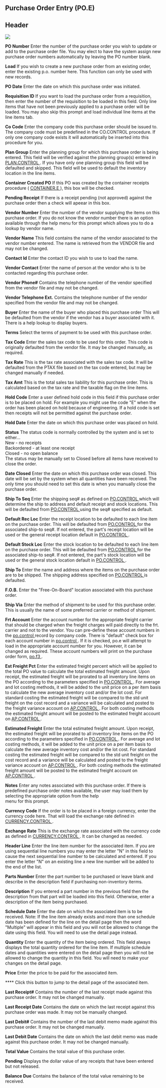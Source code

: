 ##  Purchase Order Entry (PO.E)

<PageHeader />

##  Header

![](./PO-E-1.jpg)

**PO Number** Enter the number of the purchase order you wish to update or add
to the purchase order file. You may elect to have the system assign new
purchase order numbers automatically by leaving the PO number blank.  
  
**Load** If you wish to create a new purchase order from an existing order,
enter the existing p.o. number here. This function can only be used with new
records.  
  
**PO Date** Enter the date on which this purchase order was initiated.  
  
**Requisition ID** If you want to load the purchase order from a requisition,
then enter the number of the requisition to be loaded in this field. Only line
items that have not been previously applied to a purchase order will be
loaded. You may also skip this prompt and load individual line items at the
line items tab.  
  
**Co Code** Enter the company code this purchase order should be issued to.
The company code must be predefined in the CO.CONTROL procedure. If only one
company code exists it will automatically be inserted into this procedure for
you.  
  
**Plan Group** Enter the planning group for which this purchase order is being entered. This field will be verified against the planning group(s) entered in [ PLAN.CONTROL ](PLAN-CONTROL/README.md) . If you have only one planning group this field will be defaulted and skipped. This field will be used to default the inventory location in the line items.   
  
**Container Created PO** If this PO was created by the container receipts procedure ( [ CONTAINER.E ](CONTAINER-E/README.md) ), this box will be checked.   
  
**Pending Receipt** If there is a receipt pending (not approved) against the
purchase order then a check will apeear in this box.  
  
**Vendor Number** Enter the number of the vendor supplying the items on this
purchase order. If you do not know the vendor number there is an option
available through the help menu for this prompt which allows you to do a
lookup by vendor name.  
  
**Vendor Name** This field contains the name of the vendor associated to the
vendor number entered. The name is retrieved from the VENDOR file and may not
be changed.  
  
**Contact Id** Enter the contact ID you wish to use to load the name.  
  
**Vendor Contact** Enter the name of person at the vendor who is to be
contacted regarding this purchase order.  
  
**Vendor Phone#** Contains the telephone number of the vendor specified from
the vendor file and may not be changed.  
  
**Vendor Telephone Ext.** Contains the telephone number of the vendor
specified from the vendor file and may not be changed.  
  
**Buyer** Enter the name of the buyer who placed this purchase order This will
be defaulted from the vendor if the vendor has a buyer associated with it.
There is a help lookup to display buyers.  
  
**Terms** Select the terms of payment to be used with this purchase order.  
  
**Tax Code** Enter the sales tax code to be used for this order. This code is
originally defaulted from the vendor file. It may be changed manually, as
required.  
  
**Tax Rate** This is the tax rate associated with the sales tax code. It will
be defaulted from the PTAX file based on the tax code entered, but may be
changed manually if needed.  
  
**Tax Amt** This is the total sales tax liability for this purchase order.
This is calculated based on the tax rate and the taxable flag on the line
items.  
  
**Hold Code** Enter a user defined hold code in this field if this purchase
order is to be placed on hold. For example you might use the code "E" when the
order has been placed on hold because of engineering. If a hold code is set
then receipts will not be permitted against the purchase order.  
  
**Hold Date** Enter the date on which this purchase order was placed on hold.  
  
**Status** The status code is normally controlled by the system and is set to
either...  
New - no receipts  
Backordered - at least one receipt  
Closed - no open balance  
The status may be manually set to Closed before all items have received to
close the order.  
  
**Date Closed** Enter the date on which this purchase order was closed. This
date will be set by the system when all quantities have been received. The
only time you should need to set this date is when you manually close the
purchase order.  
  
**Ship To Seq** Enter the shipping seq# as defined on [ PO.CONTROL ](PO-CONTROL/README.md) which will determine the ship to address and default receipt and stock locations. This will be defaulted from [ PO.CONTROL ](PO-CONTROL/README.md) using the seq# specified as default.   
  
**Default Rec Loc** Enter the receipt location to be defaulted to each line item on the purchase order. This will be defaulted from [ PO.CONTROL ](PO-CONTROL/README.md) for the associated ship-to seq#. If not entered, the part's receipt location will be used or the general receipt location default in [ PO.CONTROL ](PO-CONTROL/README.md) .   
  
**Default Stock Loc** Enter the stock location to be defaulted to each line item on the purchase order. This will be defaulted from [ PO.CONTROL ](PO-CONTROL/README.md) for the associated ship-to seq#. If not entered, the part's stock location will be used or the general stock location default in [ PO.CONTROL ](PO-CONTROL/README.md) .   
  
**Ship To** Enter the name and address where the items on the purchase order are to be shipped. The shipping address specified on [ PO.CONTROL ](PO-CONTROL/README.md) is defaulted.   
  
**F.O.B.** Enter the "Free-On-Board" location associated with this purchase
order.  
  
**Ship Via** Enter the method of shipment to be used for this purchase order.
This is usually the name of some preferred carrier or method of shipment.  
  
**Frt Account** Enter the account number for the appropriate freight carrier that should be charged when the freight charges will paid directly to the frt. carrier and not to the vendor. You can pre-define these account numbers in the [ po.control ](po-control/README.md) record by company code. There is "default" check box for each account number in [ po.control ](po-control/README.md) . If it is checked, po.e will attempt to load in the appropriate account number for you. However, it can be changed as required. These account numbers will print on the purchase order form, [ po.f3 ](po-f3/README.md) .   
  
**Est Freight Pct** Enter the estimated freight percent which will be applied to the total PO value to calculate the total estimated freight amount. Upon receipt, the estimated freight will be prorated to all inventory line items on the PO according to the parameters specified in [ PO.CONTROL ](PO-CONTROL/README.md) . For average and lot costing methods, it will be added to the unit price on a per item basis to calculate the new average inventory cost and/or the lot cost. For standard costing the estimated freight will be compared to the std unit freight on the cost record and a variance will be calculated and posted to the freight variance account on [ AP.CONTROL ](../../../../AP-OVERVIEW/AP-ENTRY/AP-CONTROL/README.md) . For both costing methods the estimated freight amount will be posted to the estimated freight account on [ AP.CONTROL ](../../../../AP-OVERVIEW/AP-ENTRY/AP-CONTROL/README.md) .   
  
**Estimated Freight** Enter the total estimated freight amount. Upon receipt, the estimated freight will be prorated to all inventory line items on the PO according to the parameters specified in [ PO.CONTROL ](PO-CONTROL/README.md) . For average and lot costing methods, it will be added to the unit price on a per item basis to calculate the new average inventory cost and/or the lot cost. For standard costing the estimated freight will be compared to the std unit freight on the cost record and a variance will be calculated and posted to the freight variance account on [ AP.CONTROL ](../../../../AP-OVERVIEW/AP-ENTRY/AP-CONTROL/README.md) . For both costing methods the estimated freight amount will be posted to the estimated freight account on [ AP.CONTROL ](../../../../AP-OVERVIEW/AP-ENTRY/AP-CONTROL/README.md) .   
  
**Notes** Enter any notes associated with this purchase order. If there is
predefined purchase order notes available, the user may load them by selecting
the appropriate option from the help  
menu for this prompt.  
  
**Currency Code** If the order is to be placed in a foreign currency, enter the currency code here. That will load the exchange rate defined in [ CURRENCY.CONTROL ](../../../../AR-OVERVIEW/AR-ENTRY/CURRENCY-CONTROL/README.md) .   
  
**Exchange Rate** This is the exchange rate associated with the currency code as defined in [ CURRENCY.CONTROL ](../../../../AR-OVERVIEW/AR-ENTRY/CURRENCY-CONTROL/README.md) . It can be changed as needed.   
  
**Header Line** Enter the line item number for the associated item. If you are
using sequential line numbers you may enter the letter "N" in this field to
cause the next sequential line number to be calculated and entered. If you
enter the letter "N" on an existing line a new line number will be added to
the end of the list.  
  
**Parts Number** Enter the part number to be purchased or leave blank and
describe in the description field if purchasing non-inventory iterms.  
  
**Description** If you entered a part number in the previous field then the
description from that part will be loaded into this field. Otherwise, enter a
description of the item being purchased.  
  
**Schedule Date** Enter the date on which the associated item is to be
received. Note: If the line item already exists and more than one schedule
date has been defined for the line on the detail page then the word "Multiple"
will appear in this field and you will not be allowed to change the date using
this field. You will need to use the detail page instead.  
  
**Quantity** Enter the quantity of the item being ordered. This field always
displays the total quantity ordered for the line item. If multiple schedule
dates and quantities were entered on the detail page then you will not be
allowed to change the quantity in this field. You will need to make your
changes on the detail page.  
  
**Price** Enter the price to be paid for the associated item.  
  
**** Click this button to jump to the detail page of the associated item.  
  
**Last Receipt#** Contains the number of the last receipt made against this
purchase order. It may not be changed manually.  
  
**Last Receipt Date** Contains the date on which the last receipt against this
purchase order was made. It may not be manually changed.  
  
**Last Debit#** Contains the number of the last debit memo made against this
purchase order. It may not be changed manually.  
  
**Last Debit Date** Contains the date on which the last debit memo was made
against this purchase order. It may not be changed manually.  
  
**Total Value** Contains the total value of this purchase order.  
  
**Pending** Displays the dollar value of any receipts that have been entered
but not released.  
  
**Balance Due** Contains the balance of the total value remaining to be
received.  
  
  
<badge text= "Version 8.10.57" vertical="middle" />

<PageFooter />